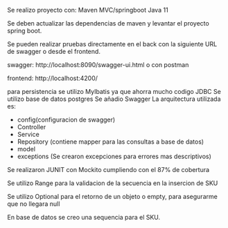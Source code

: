 
Se realizo proyecto con:
Maven
MVC/springboot
Java 11

Se deben actualizar las dependencias de maven y levantar el proyecto spring boot.

Se pueden realizar pruebas directamente en el back con la siguiente URL de swagger o desde el frontend.

swagger:
http://localhost:8090/swagger-ui.html o con postman

frontend:
http://localhost:4200/


para persistencia se utilizo MyIbatis ya que ahorra mucho codigo JDBC
Se utilizo base de datos postgres
Se añadio Swagger
La arquitectura utilizada es:
- config(configuracion de swagger)
- Controller
- Service
- Repository (contiene mapper para las consultas a base de datos)
- model
- exceptions (Se crearon excepciones para errores mas descriptivos)

Se realizaron JUNIT con Mockito cumpliendo con el 87% de cobertura

Se utilizo Range para la validacion de la secuencia en la insercion de SKU

Se utilizo Optional para el retorno de un objeto o empty, para asegurarme que no llegara null

En base de datos se creo una sequencia para el SKU.
